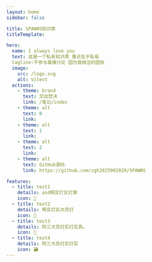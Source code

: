 ```yaml
---
layout: home
sidebar: false

title: SPAWNS知识库
titleTemplate: 

hero:
  name: I always love you
  text: 这是一个私有知识库 重点在于私有
  tagline:不参与直接讨论 因为我相当的固执
  image:
    src: /logo.svg
    alt: Vitest
  actions:
    - theme: brand
      text: 交出焚决
      link: /笔记/index
    - theme: alt
      text: 0
      link: 
    - theme: alt
      text: 1
      link: 
    - theme: alt
      text: 2
      link: 
    - theme: alt
      text: GitHub源码
      link: https://github.com/zgh2825902029/SPAWNS

features:
  - title: test1
    details: asd啊实打实打算
    icon: 🌈
  - title: test2
    details: 啊实打实大苏打
    icon: 📃
  - title: test3
    details: 阿三大苏打实打实具。
    icon: 🚀
  - title: test4
    details: 阿三大苏打实打实
    icon: 🗃
---
```


<HomePage />
